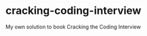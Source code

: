 cracking-coding-interview
=========================

My own solution to book Cracking the Coding Interview
